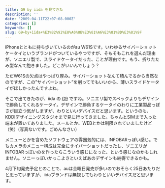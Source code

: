 ```yaml
---
title: G9 by iida を見てきた
description: ''
date: '2009-04-11T22:07:08.000Z'
categories: []
keywords: []
slug: G9+by+iida+%E3%82%92%E8%A6%8B%E3%81%A6%E3%81%8D%E3%81%9F
---
```

iPhoneとともに持ち歩いているのがau W61Sです。いわゆるサイバーショットケータイというブランドがついているやつですが、そもそもこれを選んだ理由が、ソニエリ製で、スライドケータイだった、ことが理由です。もう、折りたたみ型なんて飽きました。どこがいいんでしょう？

ただW61Sの欠点はやっぱり厚み。サイバーショットなんて積んでるから当然なのですが、この”サイバーショット”を削ってでもいいから、薄いスライドケータイがほしかったんですよね。

そこで出てきたのが、iida の [G9](http://iida.jp/products/g9/) ですね。ソニエリ製でスペックよりもデザインで勝負してくれるケータイ。デザインで勝負するケータイのわりに工業製品っぽさが目立つ気がしますが、わりといいデバイスだと思います。というのも、KDDIデザイニングスタジオまで見に行ってきました。ちゃんとSIMまで入った端末が置いてありました。メールとか、WEBとかは制限されていましたけど（笑）(写真ないです。ごめんなさい）

メニューとかを含めたソフトウェアの雰囲気的には、INFOBARっぽい感じ。でもカメラのメニュー構成は完全にサイバーショットだったし、ソニエリがINFOBARっぽいのを作ったらこういう感じになった、という感じなのかもしれません。ソニーっぽいかっこよさといえばあのデザインも納得できるかも。

4月下旬発売予定とのことで、auは金曜日発売が多いのでおそらく25日あたりだと思っていますが、iidaブランドは無視してもわりといいデバイスだと思います。